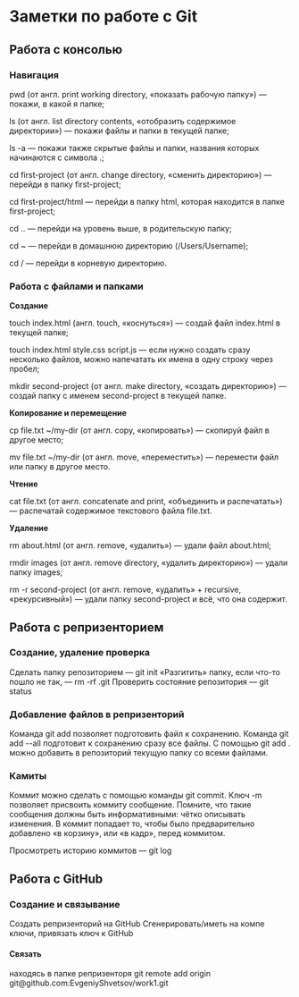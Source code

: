 <h1>Заметки по работе с Git</h1>
<h2>Работа с консолью</h2>
<h3>Навигация</h3>
pwd (от англ. print working directory, «показать рабочую папку») — покажи, в какой я папке;

ls (от англ. list directory contents, «отобразить содержимое директории») — покажи файлы и папки в текущей папке;

ls -a — покажи также скрытые файлы и папки, названия которых начинаются с символа .;

cd first-project (от англ. change directory, «сменить директорию») — перейди в папку first-project;

cd first-project/html — перейди в папку html, которая находится в папке first-project;

cd .. — перейди на уровень выше, в родительскую папку;

cd ~ — перейди в домашнюю директорию (/Users/Username);

cd / — перейди в корневую директорию.

<h3>Работа с файлами и папками</h3>

<b>Создание</b>

touch index.html (англ. touch, «коснуться») — создай файл index.html в текущей папке;

touch index.html style.css script.js — если нужно создать сразу несколько файлов, можно напечатать их имена в одну строку через пробел;

mkdir second-project (от англ. make directory, «создать директорию») — создай папку с именем second-project в текущей папке.

<b>Копирование и перемещение</b>

cp file.txt ~/my-dir (от англ. copy, «копировать») — скопируй файл в другое место;

mv file.txt ~/my-dir (от англ. move, «переместить») — перемести файл или папку в другое место.

<b>Чтение</b>

cat file.txt (от англ. concatenate and print, «объединить и распечатать») — распечатай содержимое текстового файла file.txt.

<b>Удаление</b>

rm about.html (от англ. remove, «удалить») — удали файл about.html;

rmdir images (от англ. remove directory, «удалить директорию») — удали папку images;

rm -r second-project (от англ. remove, «удалить» + recursive, «рекурсивный») — удали папку second-project и всё, что она содержит.

<h2>Работа с репризенторием</h2>
<h3>Создание, удаление проверка</h3>
Сделать папку репозиторием — git init
«Разгитить» папку, если что-то пошло не так, — rm -rf .git
Проверить состояние репозитория — git status

<h3>Добавление файлов в репризенторий</h3>
Команда git add позволяет подготовить файл к сохранению.
Команда git add --all подготовит к сохранению сразу все файлы.
С помощью git add . можно добавить в репозиторий текущую папку со всеми файлами.
<h3>Камиты</h3>
Коммит можно сделать с помощью команды git commit.
Ключ -m позволяет присвоить коммиту сообщение. Помните, что такие сообщения должны быть информативными: чётко описывать изменения.
В коммит попадает то, чтобы было предварительно добавлено «в корзину», или «в кадр», перед коммитом.

Просмотреть историю коммитов — git log

<h2>Работа с GitHub</h2>
<h3>Создание и связывание</h3>
Создать репризенторий на GitHub
Сгенерировать/иметь на компе ключи, привязать ключ к GitHub
<h4>Связать</h4>
находясь в папке репризенторя
git remote add origin git@github.com:EvgeniyShvetsov/work1.git



